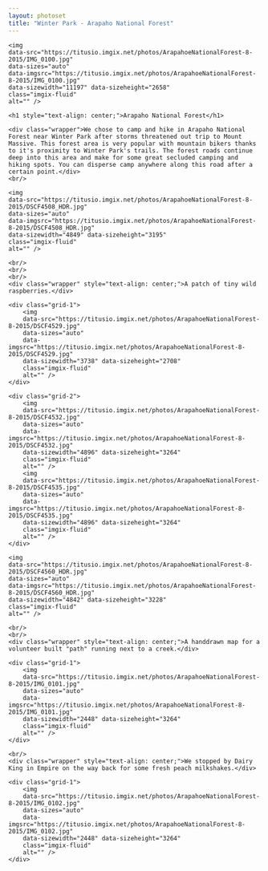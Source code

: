 ```yaml
---
layout: photoset
title: "Winter Park - Arapaho National Forest"
---
```


<div>

    <img
    data-src="https://titusio.imgix.net/photos/ArapahoeNationalForest-8-2015/IMG_0100.jpg"
    data-sizes="auto"
    data-imgsrc="https://titusio.imgix.net/photos/ArapahoeNationalForest-8-2015/IMG_0100.jpg"
    data-sizewidth="11197" data-sizeheight="2658"
    class="imgix-fluid"
    alt="" />

    <h1 style="text-align: center;">Arapaho National Forest</h1>

    <div class="wrapper">We chose to camp and hike in Arapaho National Forest near Winter Park after storms threatened out trip to Mount Massive. This forest area is very popular with mountain bikers thanks to it's proximity to Winter Park's trails. The forest roads continue deep into this area and make for some great secluded camping and hiking spots. You can disperse camp anywhere along this road after a certain point.</div>
    <br/>

    <img
    data-src="https://titusio.imgix.net/photos/ArapahoeNationalForest-8-2015/DSCF4508_HDR.jpg"
    data-sizes="auto"
    data-imgsrc="https://titusio.imgix.net/photos/ArapahoeNationalForest-8-2015/DSCF4508_HDR.jpg"
    data-sizewidth="4849" data-sizeheight="3195"
    class="imgix-fluid"
    alt="" />

    <br/>
    <br/>
    <br/>
    <div class="wrapper" style="text-align: center;">A patch of tiny wild raspberries.</div>

    <div class="grid-1">
        <img
        data-src="https://titusio.imgix.net/photos/ArapahoeNationalForest-8-2015/DSCF4529.jpg"
        data-sizes="auto"
        data-imgsrc="https://titusio.imgix.net/photos/ArapahoeNationalForest-8-2015/DSCF4529.jpg"
        data-sizewidth="3738" data-sizeheight="2708"
        class="imgix-fluid"
        alt="" />
    </div>

    <div class="grid-2">
        <img
        data-src="https://titusio.imgix.net/photos/ArapahoeNationalForest-8-2015/DSCF4532.jpg"
        data-sizes="auto"
        data-imgsrc="https://titusio.imgix.net/photos/ArapahoeNationalForest-8-2015/DSCF4532.jpg"
        data-sizewidth="4896" data-sizeheight="3264"
        class="imgix-fluid"
        alt="" />
        <img
        data-src="https://titusio.imgix.net/photos/ArapahoeNationalForest-8-2015/DSCF4535.jpg"
        data-sizes="auto"
        data-imgsrc="https://titusio.imgix.net/photos/ArapahoeNationalForest-8-2015/DSCF4535.jpg"
        data-sizewidth="4896" data-sizeheight="3264"
        class="imgix-fluid"
        alt="" />
    </div>

    <img
    data-src="https://titusio.imgix.net/photos/ArapahoeNationalForest-8-2015/DSCF4560_HDR.jpg"
    data-sizes="auto"
    data-imgsrc="https://titusio.imgix.net/photos/ArapahoeNationalForest-8-2015/DSCF4560_HDR.jpg"
    data-sizewidth="4842" data-sizeheight="3228"
    class="imgix-fluid"
    alt="" />

    <br/>
    <br/>
    <div class="wrapper" style="text-align: center;">A handdrawn map for a volunteer built "path" running next to a creek.</div>

    <div class="grid-1">
        <img
        data-src="https://titusio.imgix.net/photos/ArapahoeNationalForest-8-2015/IMG_0101.jpg"
        data-sizes="auto"
        data-imgsrc="https://titusio.imgix.net/photos/ArapahoeNationalForest-8-2015/IMG_0101.jpg"
        data-sizewidth="2448" data-sizeheight="3264"
        class="imgix-fluid"
        alt="" />
    </div>

    <br/>
    <div class="wrapper" style="text-align: center;">We stopped by Dairy King in Empire on the way back for some fresh peach milkshakes.</div>

    <div class="grid-1">
        <img
        data-src="https://titusio.imgix.net/photos/ArapahoeNationalForest-8-2015/IMG_0102.jpg"
        data-sizes="auto"
        data-imgsrc="https://titusio.imgix.net/photos/ArapahoeNationalForest-8-2015/IMG_0102.jpg"
        data-sizewidth="2448" data-sizeheight="3264"
        class="imgix-fluid"
        alt="" />
    </div>

</div>